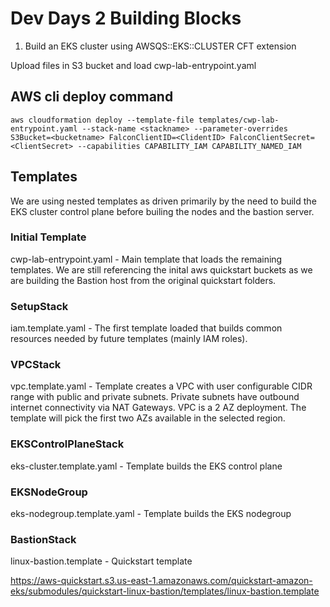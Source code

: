 # Dev Days 2 Building Blocks

1) Build an EKS cluster using 
AWSQS::EKS::CLUSTER CFT extension
   
Upload files in S3 bucket and load cwp-lab-entrypoint.yaml

## AWS cli deploy command
`aws cloudformation deploy --template-file templates/cwp-lab-entrypoint.yaml --stack-name <stackname> --parameter-overrides S3Bucket=<bucketname> FalconClientID=<ClidentID> FalconClientSecret=<ClientSecret> --capabilities CAPABILITY_IAM CAPABILITY_NAMED_IAM`

## Templates

We are using nested templates as driven primarily by the need to build the EKS cluster control plane before builing the nodes and the bastion server. 

### Initial Template
cwp-lab-entrypoint.yaml - Main template that loads the remaining templates.  We are still referencing the inital aws quickstart buckets as we are building the Bastion host from the original quickstart folders. 

### SetupStack

iam.template.yaml - The first template loaded that builds common resources needed by future templates (mainly IAM roles).


### VPCStack 

vpc.template.yaml - Template creates a VPC with user configurable CIDR range with public and private subnets.  Private subnets have outbound internet connectivity via NAT Gateways.   VPC is a 2 AZ deployment.  The template will pick the first two AZs available in the selected region. 

### EKSControlPlaneStack

eks-cluster.template.yaml - Template builds the EKS control plane

### EKSNodeGroup

eks-nodegroup.template.yaml - Template builds the EKS nodegroup

### BastionStack

linux-bastion.template - Quickstart template 

https://aws-quickstart.s3.us-east-1.amazonaws.com/quickstart-amazon-eks/submodules/quickstart-linux-bastion/templates/linux-bastion.template




